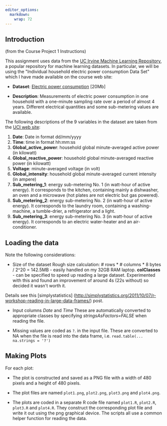 ```yaml
---
editor_options: 
  markdown: 
    wrap: 72
---
```


## Introduction

(from the Course Project 1 Instructions)

This assignment uses data from the
<a href="http://archive.ics.uci.edu/ml/">UC Irvine Machine Learning
Repository</a>, a popular repository for machine learning datasets. In
particular, we will be using the "Individual household electric power
consumption Data Set" which I have made available on the course web
site:

-   <b>Dataset</b>:
    <a href="https://d396qusza40orc.cloudfront.net/exdata%2Fdata%2Fhousehold_power_consumption.zip">Electric
    power consumption</a> [20Mb]

-   <b>Description</b>: Measurements of electric power consumption in
    one household with a one-minute sampling rate over a period of
    almost 4 years. Different electrical quantities and some
    sub-metering values are available.

The following descriptions of the 9 variables in the dataset are taken
from the
<a href="https://archive.ics.uci.edu/ml/datasets/Individual+household+electric+power+consumption">UCI
web site</a>:

<ol>

<li><b>Date</b>: Date in format dd/mm/yyyy</li>

<li><b>Time</b>: time in format hh:mm:ss</li>

<li><b>Global_active_power</b>: household global minute-averaged active
power (in kilowatt)</li>

<li><b>Global_reactive_power</b>: household global minute-averaged
reactive power (in kilowatt)</li>

<li><b>Voltage</b>: minute-averaged voltage (in volt)</li>

<li><b>Global_intensity</b>: household global minute-averaged current
intensity (in ampere)</li>

<li><b>Sub_metering_1</b>: energy sub-metering No. 1 (in watt-hour of
active energy). It corresponds to the kitchen, containing mainly a
dishwasher, an oven and a microwave (hot plates are not electric but gas
powered).</li>

<li><b>Sub_metering_2</b>: energy sub-metering No. 2 (in watt-hour of
active energy). It corresponds to the laundry room, containing a
washing-machine, a tumble-drier, a refrigerator and a light.</li>

<li><b>Sub_metering_3</b>: energy sub-metering No. 3 (in watt-hour of
active energy). It corresponds to an electric water-heater and an
air-conditioner.</li>

</ol>

## Loading the data

Note the following considerations:

-   Size of the dataset Rough size calculation: \# rows \* \# columns \*
    8 bytes / 2\^20 = 142.5MB - easily handled on my 32GB RAM laptop.
    **colClasses** - can be specified to speed up reading a large
    dataset. Experimented with this and found an improvement of around
    4s (22s without) so decided it wasn't worth it.

Details see this [simplystatistics]
(<http://simplystatistics.org/2011/10/07/r-workshop-reading-in-large-data-frames/>)
post.

-   Input columns *Date* and *Time* These are automatically converted to
    appropriate classes by specifying *stringsAsFactors=FALSE* when
    reading the file.

-   Missing values are coded as `?`. in the input file. These are
    converted to NA when the file is read into the data frame, i.e.
    `read.table(... na.strings = '?')`

## Making Plots

For each plot:

-   The plot is constructed and saved as a PNG file with a width of 480
    pixels and a height of 480 pixels.

-   The plot files are named `plot1.png`, `plot2.png`, `plot3.png` and
    `plot4.png`.

-   The plots are coded in a separate R code file named `plot1.R`,
    `plot2.R`, `plot3.R` and `plot4.R`. They construct the corresponding
    plot file and write it out using the png graphical device.
    The scripts all use a common helper function for reading the data.

